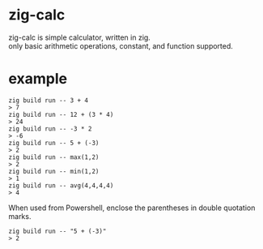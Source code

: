 # zig-calc
zig-calc is simple calculator, written in zig.  
only basic arithmetic operations, constant, and function supported.

# example
````
zig build run -- 3 + 4
> 7
zig build run -- 12 + (3 * 4)
> 24
zig build run -- -3 * 2
> -6
zig build run -- 5 + (-3)
> 2
zig build run -- max(1,2)
> 2
zig build run -- min(1,2)
> 1
zig build run -- avg(4,4,4,4)
> 4
````

When used from Powershell, enclose the parentheses in double quotation marks.
````
zig build run -- "5 + (-3)"
> 2
````